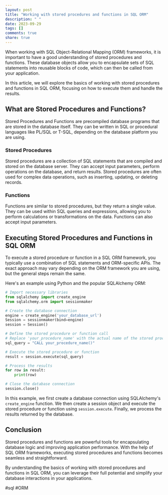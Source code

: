 ```yaml
---
layout: post
title: "Working with stored procedures and functions in SQL ORM"
description: " "
date: 2023-09-29
tags: []
comments: true
share: true
---
```


When working with SQL Object-Relational Mapping (ORM) frameworks, it is important to have a good understanding of stored procedures and functions. These database objects allow you to encapsulate sets of SQL statements into reusable blocks of code, which can then be called from your application.

In this article, we will explore the basics of working with stored procedures and functions in SQL ORM, focusing on how to execute them and handle the results.

## What are Stored Procedures and Functions?

Stored Procedures and Functions are precompiled database programs that are stored in the database itself. They can be written in SQL or procedural languages like PL/SQL or T-SQL, depending on the database platform you are using.

### Stored Procedures

Stored procedures are a collection of SQL statements that are compiled and stored on the database server. They can accept input parameters, perform operations on the database, and return results. Stored procedures are often used for complex data operations, such as inserting, updating, or deleting records.

### Functions

Functions are similar to stored procedures, but they return a single value. They can be used within SQL queries and expressions, allowing you to perform calculations or transformations on the data. Functions can also accept input parameters.

## Executing Stored Procedures and Functions in SQL ORM

To execute a stored procedure or function in a SQL ORM framework, you typically use a combination of SQL statements and ORM-specific APIs. The exact approach may vary depending on the ORM framework you are using, but the general steps remain the same.

Here's an example using Python and the popular SQLAlchemy ORM:

```python
# Import necessary libraries
from sqlalchemy import create_engine
from sqlalchemy.orm import sessionmaker

# Create the database connection
engine = create_engine('your_database_url')
Session = sessionmaker(bind=engine)
session = Session()

# Define the stored procedure or function call
# Replace 'your_procedure_name' with the actual name of the stored procedure or function
sql_query = "CALL your_procedure_name()"

# Execute the stored procedure or function
result = session.execute(sql_query)

# Process the results
for row in result:
    print(row)

# Close the database connection
session.close()
```

In this example, we first create a database connection using SQLAlchemy's `create_engine` function. We then create a session object and execute the stored procedure or function using `session.execute`. Finally, we process the results returned by the database.

## Conclusion

Stored procedures and functions are powerful tools for encapsulating database logic and improving application performance. With the help of SQL ORM frameworks, executing stored procedures and functions becomes seamless and straightforward.

By understanding the basics of working with stored procedures and functions in SQL ORM, you can leverage their full potential and simplify your database interactions in your applications.

#sql #ORM